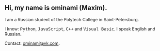 <h2>Hi, my name is ominami (Maxim).</h2>
<p>I am a Russian student of the Polytech College in Saint-Petersburg.</p>
<p>I know: <tt>Python</tt>, <tt>JavaScript</tt>, <tt>C++</tt> and <tt>Visual Basic</tt>. I speak English and Russian.</p>
<p>Contact: <a href="mailto:ominami@vk.com">ominami@vk.com</a>.</p>
